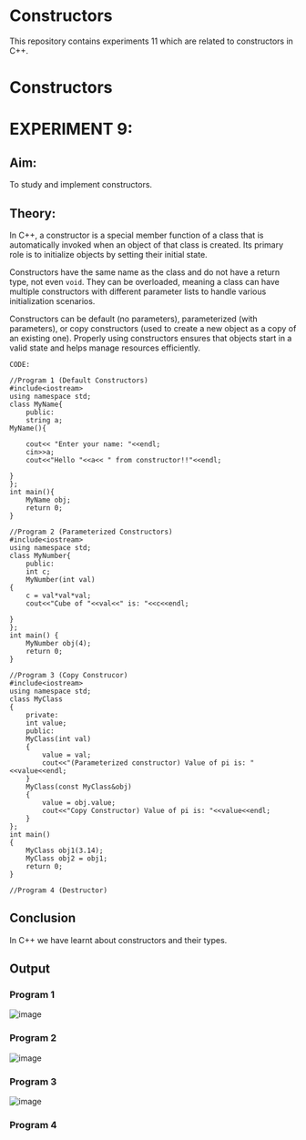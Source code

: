 # Constructors
This repository contains experiments 11 which are related to constructors in C++.

# Constructors
# EXPERIMENT 9:
## Aim: 
To study and implement constructors.
## Theory: 
In C++, a constructor is a special member function of a class that is automatically invoked when an object of that class is created. Its primary role is to initialize objects by setting their initial state. 

Constructors have the same name as the class and do not have a return type, not even `void`. They can be overloaded, meaning a class can have multiple constructors with different parameter lists to handle various initialization scenarios. 

Constructors can be default (no parameters), parameterized (with parameters), or copy constructors (used to create a new object as a copy of an existing one). Properly using constructors ensures that objects start in a valid state and helps manage resources efficiently.
~~~
CODE:

//Program 1 (Default Constructors)
#include<iostream>
using namespace std;
class MyName{
    public:
    string a;
MyName(){

    cout<< "Enter your name: "<<endl;
    cin>>a;
    cout<<"Hello "<<a<< " from constructor!!"<<endl;

}
};
int main(){
    MyName obj;
    return 0;
}

//Program 2 (Parameterized Constructors)
#include<iostream>
using namespace std;
class MyNumber{
    public:
    int c;
    MyNumber(int val)
{
    c = val*val*val;
    cout<<"Cube of "<<val<<" is: "<<c<<endl;
    
}
};
int main() {
    MyNumber obj(4);
    return 0;
}

//Program 3 (Copy Construcor)
#include<iostream>
using namespace std;
class MyClass
{
    private:
    int value;
    public:
    MyClass(int val)
    {
        value = val;
        cout<<"(Parameterized constructor) Value of pi is: "<<value<<endl;
    }
    MyClass(const MyClass&obj)
    {
        value = obj.value;
        cout<<"Copy Constructor) Value of pi is: "<<value<<endl;
    }
};
int main()
{
    MyClass obj1(3.14);
    MyClass obj2 = obj1;
    return 0;
}

//Program 4 (Destructor)

~~~

## Conclusion
In C++ we have learnt about constructors and their types.

## Output
### Program 1
![image](https://github.com/user-attachments/assets/f0c8c0fb-3290-417a-a746-2d4b66187b07)

### Program 2
![image](https://github.com/user-attachments/assets/3049fe1d-501a-4c1f-bad2-14b7de247327)

### Program 3
![image](https://github.com/user-attachments/assets/b73e6dc9-7fdd-4207-8867-4b3ce093ef26)

### Program 4
